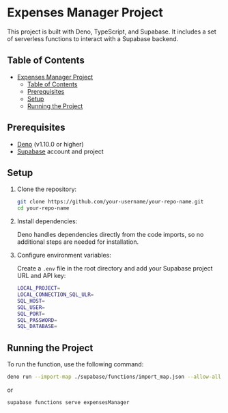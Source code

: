 # Expenses Manager Project

This project is built with Deno, TypeScript, and Supabase. It includes a set of serverless functions to interact with a Supabase backend.

## Table of Contents

- [Expenses Manager Project](#expenses-manager-project)
  - [Table of Contents](#table-of-contents)
  - [Prerequisites](#prerequisites)
  - [Setup](#setup)
  - [Running the Project](#running-the-project)

## Prerequisites

- [Deno](https://deno.land/#installation) (v1.10.0 or higher)
- [Supabase](https://supabase.io/) account and project

## Setup

1. Clone the repository:

    ```sh
    git clone https://github.com/your-username/your-repo-name.git
    cd your-repo-name
    ```

2. Install dependencies:

    Deno handles dependencies directly from the code imports, so no additional steps are needed for installation.

3. Configure environment variables:

    Create a `.env` file in the root directory and add your Supabase project URL and API key:

    ```sh
    LOCAL_PROJECT=
    LOCAL_CONNECTION_SQL_ULR=
    SQL_HOST=
    SQL_USER=
    SQL_PORT=
    SQL_PASSWORD=
    SQL_DATABASE=
    ```

## Running the Project

To run the function, use the following command:

```sh
deno run --import-map ./supabase/functions/import_map.json --allow-all -./supabase/functions/expensesManager/index.ts
```
or

```sh
supabase functions serve expensesManager
```